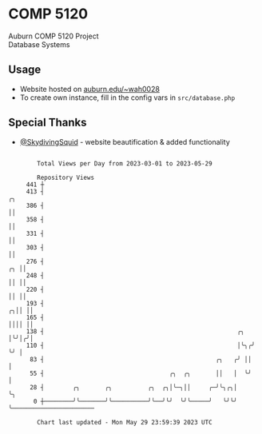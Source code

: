 # COMP 5120
Auburn COMP 5120 Project  
Database Systems

## Usage
- Website hosted on [auburn.edu/~wah0028](https://webhome.auburn.edu/~wah0028/)
- To create own instance, fill in the config vars in `src/database.php`

## Special Thanks
- [@SkydivingSquid](https://github.com/SkydivingSquid) - website beautification & added functionality

```

        Total Views per Day from 2023-03-01 to 2023-05-29

        Repository Views
     441 ┼
     413 ┤                                                               ╭╮
     386 ┤                                                               ││
     358 ┤                                                               ││
     331 ┤                                                               ││
     303 ┤                                                               ││
     276 ┤                                                            ╭╮ ││
     248 ┤                                                            ││ ││
     220 ┤                                                            ││ ││
     193 ┤                                                          ╭╮││ ││
     165 ┤                                                          ││││ ││
     138 ┤                                                      ╭╮  │╰╯│╭╯│
     110 ┤                                                      │╰╮╭╯  ╰╯ │
      83 ┤                                                ╭╮   ╭╯ ││      │
      55 ┤                                   ╭╮  ╭╮       ││   │  ╰╯      │
      28 ┤        ╭╮       ╭╮          ╭╮  ╭╮│╰─╮││     ╭─╯╰╮╭╮│          ╰╮
       0 ┼────────╯╰───────╯╰──────────╯╰──╯╰╯  ╰╯╰─────╯   ╰╯╰╯           ╰───────────────────────

        Chart last updated - Mon May 29 23:59:39 2023 UTC
        
```

